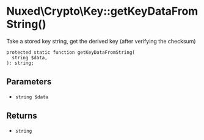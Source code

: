 # Nuxed\\Crypto\\Key::getKeyDataFromString()




Take a stored key string, get the derived key (after verifying the
checksum)




``` Hack
protected static function getKeyDataFromString(
  string $data,
): string;
```




## Parameters




+ ` string $data `




## Returns




* ` string `